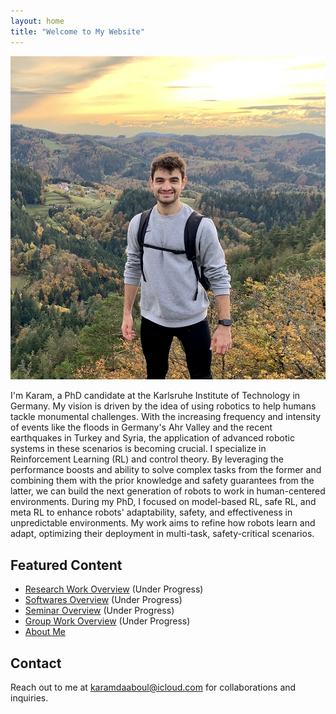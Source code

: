 ```yaml
---
layout: home
title: "Welcome to My Website"
---
```


<div class="intro-section">
    <div class="profile-pic">
        <img src="/assets/IMG_2.JPEG" alt="Karam at work">
    </div>
    <div class="profile-text">
        <p>I'm Karam, a PhD candidate at the Karlsruhe Institute of Technology in Germany. My vision is driven by the idea of using robotics to help humans tackle monumental challenges. With the increasing frequency and intensity of events like the floods in Germany's Ahr Valley and the recent earthquakes in Turkey and Syria, the application of advanced robotic systems in these scenarios is becoming crucial. I specialize in Reinforcement Learning (RL) and control theory. By leveraging the performance boosts and ability to solve complex tasks from the former and combining them with the prior knowledge and safety guarantees from the latter, we can build the next generation of robots to work in human-centered environments. During my PhD, I focused on model-based RL, safe RL, and meta RL to enhance robots' adaptability, safety, and effectiveness in unpredictable environments. My work aims to refine how robots learn and adapt, optimizing their deployment in multi-task, safety-critical scenarios.</p>
    </div>
</div>


## Featured Content
- [Research Work Overview](/posts/2024-06-01-research) (Under Progress)
- [Softwares Overview](/posts/2024-06-01-softwares) (Under Progress)
- [Seminar Overview](/posts/2024-06-01-seminar) (Under Progress)
- [Group Work Overview](/posts/2024-06-01-praktikum) (Under Progress)
- [About Me](/about)


## Contact
Reach out to me at [karamdaaboul@icloud.com](mailto:karamdaaboul@icloud.com) for collaborations and inquiries.
